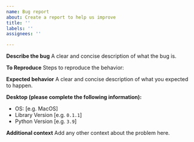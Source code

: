 ```yaml
---
name: Bug report
about: Create a report to help us improve
title: ''
labels: ''
assignees: ''

---
```


**Describe the bug**
A clear and concise description of what the bug is.

**To Reproduce**
Steps to reproduce the behavior:

**Expected behavior**
A clear and concise description of what you expected to happen.

**Desktop (please complete the following information):**
 - OS: [e.g. MacOS]
 - Library Version [e.g. `0.1.1`]
 - Python Version [e.g. `3.9`]

**Additional context**
Add any other context about the problem here.
